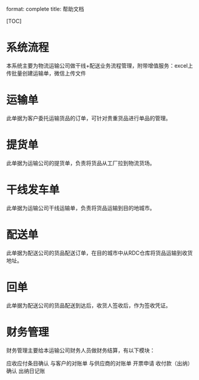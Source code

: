 format: complete
title: 帮助文档

[TOC]

系统流程
=========================== 

本系统主要为物流运输公司做干线+配送业务流程管理，附带增值服务：excel上传批量创建运输单，微信上传文件

运输单
=========================== 

此单据为客户委托运输货品的订单，可针对贵重货品进行单品的管理。

提货单
===========================

此单据为运输公司的提货单，负责将货品从工厂拉到物流货场。

干线发车单
===========================

此单据为运输公司干线运输单，负责将货品运输到目的地城市。

配送单
===========================

此单据为配送公司的货品配送订单，在目的城市中从RDC仓库将货品运输到收货地址。

回单
===========================

此单据为配送公司的货品配送到达后，收货人签收后，作为签收凭证。

财务管理
===========================

财务管理主要给本运输公司财务人员做财务结算，有以下模块：

应收应付条目确认
与客户的对账单
与供应商的对账单
开票申请
收付款（出纳）确认
出纳日记账
